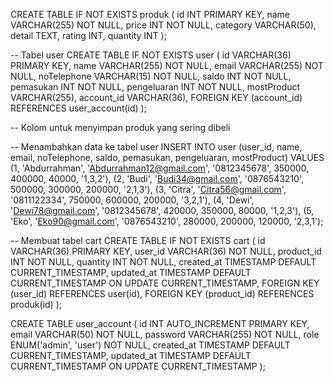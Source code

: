 CREATE TABLE IF NOT EXISTS produk (
id INT PRIMARY KEY,
name VARCHAR(255) NOT NULL,
price INT NOT NULL,
category VARCHAR(50),
detail TEXT,
rating INT,
quantity INT
);

-- Tabel user
CREATE TABLE IF NOT EXISTS user (
id VARCHAR(36) PRIMARY KEY,
name VARCHAR(255) NOT NULL,
email VARCHAR(255) NOT NULL,
noTelephone VARCHAR(15) NOT NULL,
saldo INT NOT NULL,
pemasukan INT NOT NULL,
pengeluaran INT NOT NULL,
mostProduct VARCHAR(255),
account_id VARCHAR(36),
FOREIGN KEY (account_id) REFERENCES user_account(id)
);

-- Kolom untuk menyimpan produk yang sering dibeli

-- Menambahkan data ke tabel user
INSERT INTO user (user_id, name, email, noTelephone, saldo, pemasukan, pengeluaran, mostProduct)
VALUES (1, 'Abdurrahman', 'Abdurrahman12@gmail.com', '0812345678', 350000, 400000, 40000, '1,3,2'),
(2, 'Budi', 'Budi34@gmail.com', '0876543210', 500000, 300000, 200000, '2,1,3'),
(3, 'Citra', 'Citra56@gmail.com', '0811122334', 750000, 600000, 200000, '3,2,1'),
(4, 'Dewi', 'Dewi78@gmail.com', '0812345678', 420000, 350000, 80000, '1,2,3'),
(5, 'Eko', 'Eko90@gmail.com', '0876543210', 280000, 200000, 120000, '2,3,1');

-- Membuat tabel cart
CREATE TABLE IF NOT EXISTS cart (
id VARCHAR(36) PRIMARY KEY,
user_id VARCHAR(36) NOT NULL,
product_id INT NOT NULL,
quantity INT NOT NULL,
created_at TIMESTAMP DEFAULT CURRENT_TIMESTAMP,
updated_at TIMESTAMP DEFAULT CURRENT_TIMESTAMP ON UPDATE CURRENT_TIMESTAMP,
FOREIGN KEY (user_id) REFERENCES user(id),
FOREIGN KEY (product_id) REFERENCES produk(id)
);

CREATE TABLE user_account (
id INT AUTO_INCREMENT PRIMARY KEY,
email VARCHAR(50) NOT NULL,
password VARCHAR(255) NOT NULL,
role ENUM('admin', 'user') NOT NULL,
created_at TIMESTAMP DEFAULT CURRENT_TIMESTAMP,
updated_at TIMESTAMP DEFAULT CURRENT_TIMESTAMP ON UPDATE CURRENT_TIMESTAMP
);
